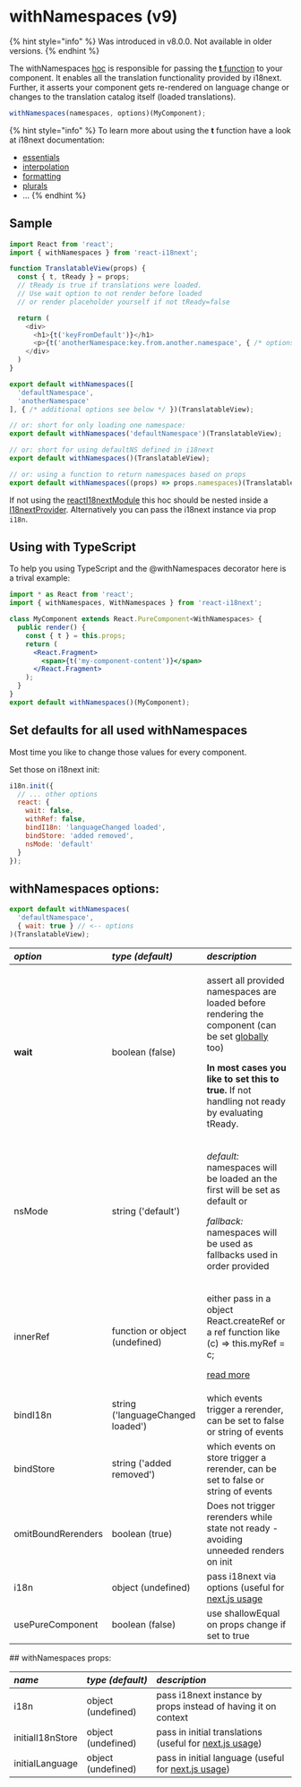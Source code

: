 # withNamespaces \(v9\)

{% hint style="info" %}
Was introduced in v8.0.0. Not available in older versions.
{% endhint %}

The withNamespaces [hoc](https://reactjs.org/docs/higher-order-components.html) is responsible for passing the [**t** function](https://www.i18next.com/overview/api#t) to your component. It enables all the translation functionality provided by i18next. Further, it asserts your component gets re-rendered on language change or changes to the translation catalog itself \(loaded translations\).

```javascript
withNamespaces(namespaces, options)(MyComponent);
```

{% hint style="info" %}
To learn more about using the **t** function have a look at i18next documentation:

* [essentials](https://www.i18next.com/essentials.html)
* [interpolation](https://www.i18next.com/interpolation.html)
* [formatting](https://www.i18next.com/formatting.html)
* [plurals](https://www.i18next.com/plurals.html)
* ...
{% endhint %}

## Sample

```javascript
import React from 'react';
import { withNamespaces } from 'react-i18next';

function TranslatableView(props) {
  const { t, tReady } = props;
  // tReady is true if translations were loaded.
  // Use wait option to not render before loaded
  // or render placeholder yourself if not tReady=false

  return (
    <div>
      <h1>{t('keyFromDefault')}</h1>
      <p>{t('anotherNamespace:key.from.another.namespace', { /* options t options */ })}</p>
    </div>
  )
}

export default withNamespaces([
  'defaultNamespace',
  'anotherNamespace'
], { /* additional options see below */ })(TranslatableView);

// or: short for only loading one namespace:
export default withNamespaces('defaultNamespace')(TranslatableView);

// or: short for using defaultNS defined in i18next
export default withNamespaces()(TranslatableView);

// or: using a function to return namespaces based on props
export default withNamespaces((props) => props.namespaces)(TranslatableView);
```

If not using the [reactI18nextModule](i18next-instance.md) this hoc should be nested inside a [I18nextProvider](i18nextprovider.md). Alternatively you can pass the i18next instance via prop `i18n`.

## Using with TypeScript

To help you using TypeScript and the @withNamespaces decorator here is a trival example:

```jsx
import * as React from 'react';
import { withNamespaces, WithNamespaces } from 'react-i18next';

class MyComponent extends React.PureComponent<WithNamespaces> {
  public render() {
    const { t } = this.props;
    return (
      <React.Fragment>
        <span>{t('my-component-content')}</span>
      </React.Fragment>
    );
  }
}
export default withNamespaces()(MyComponent);
```



## Set defaults for all used withNamespaces

Most time you like to change those values for every component.

Set those on i18next init:

```javascript
i18n.init({
  // ... other options
  react: {
    wait: false,
    withRef: false,
    bindI18n: 'languageChanged loaded',
    bindStore: 'added removed',
    nsMode: 'default'
  }
});
```

## withNamespaces options:

```javascript
export default withNamespaces(
  'defaultNamespace',
  { wait: true } // <-- options
)(TranslatableView);
```

<table>
  <thead>
    <tr>
      <th style="text-align:left"><em><b>option</b></em>
      </th>
      <th style="text-align:left"><em><b>type (default)</b></em>
      </th>
      <th style="text-align:left"><em><b>description</b></em>
      </th>
    </tr>
  </thead>
  <tbody>
    <tr>
      <td style="text-align:left"><b>wait</b>
      </td>
      <td style="text-align:left">boolean (false)</td>
      <td style="text-align:left">
        <p>assert all provided namespaces are loaded before rendering the component
          (can be set <a href="i18next-instance.md">globally</a> too)</p>
        <p></p>
        <p><b>In most cases you like to set this to true.</b> If not handling not
          ready by evaluating tReady.</p>
      </td>
    </tr>
    <tr>
      <td style="text-align:left">nsMode</td>
      <td style="text-align:left">string (&apos;default&apos;)</td>
      <td style="text-align:left">
        <p><em>default:</em> namespaces will be loaded an the first will be set as
          default or</p>
        <p></p>
        <p><em>fallback:</em> namespaces will be used as fallbacks used in order provided</p>
      </td>
    </tr>
    <tr>
      <td style="text-align:left">innerRef</td>
      <td style="text-align:left">function or object (undefined)</td>
      <td style="text-align:left">
        <p>either pass in a object React.createRef or a ref function like (c) =&gt;
          this.myRef = c;</p>
        <p></p>
        <p><a href="https://gist.github.com/gaearon/1a018a023347fe1c2476073330cc5509">read more</a>
        </p>
      </td>
    </tr>
    <tr>
      <td style="text-align:left">bindI18n</td>
      <td style="text-align:left">string (&apos;languageChanged loaded&apos;)</td>
      <td style="text-align:left">which events trigger a rerender, can be set to false or string of events</td>
    </tr>
    <tr>
      <td style="text-align:left">bindStore</td>
      <td style="text-align:left">string (&apos;added removed&apos;)</td>
      <td style="text-align:left">which events on store trigger a rerender, can be set to false or string
        of events</td>
    </tr>
    <tr>
      <td style="text-align:left">omitBoundRerenders</td>
      <td style="text-align:left">boolean (true)</td>
      <td style="text-align:left">Does not trigger rerenders while state not ready - avoiding unneeded renders
        on init</td>
    </tr>
    <tr>
      <td style="text-align:left">i18n</td>
      <td style="text-align:left">object (undefined)</td>
      <td style="text-align:left">pass i18next via options (useful for <a href="https://github.com/i18next/react-i18next/tree/master/example/nextjs">next.js usage</a>
      </td>
    </tr>
    <tr>
      <td style="text-align:left">usePureComponent</td>
      <td style="text-align:left">boolean (false)</td>
      <td style="text-align:left">use shallowEqual on props change if set to true</td>
    </tr>
  </tbody>
</table>## withNamespaces props:

| _**name**_ | _**type \(default\)**_ | _**description**_ |
| :--- | :--- | :--- |
| i18n | object \(undefined\) | pass i18next instance by props instead of having it on context |
| initialI18nStore | object \(undefined\) | pass in initial translations \(useful for [next.js usage](https://github.com/i18next/react-i18next/tree/master/example/nextjs)\) |
| initialLanguage | object \(undefined\) | pass in initial language \(useful for [next.js usage](https://github.com/i18next/react-i18next/tree/master/example/nextjs)\) |

